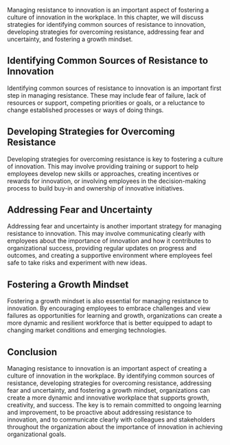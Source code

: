 
Managing resistance to innovation is an important aspect of fostering a culture of innovation in the workplace. In this chapter, we will discuss strategies for identifying common sources of resistance to innovation, developing strategies for overcoming resistance, addressing fear and uncertainty, and fostering a growth mindset.

Identifying Common Sources of Resistance to Innovation
------------------------------------------------------

Identifying common sources of resistance to innovation is an important first step in managing resistance. These may include fear of failure, lack of resources or support, competing priorities or goals, or a reluctance to change established processes or ways of doing things.

Developing Strategies for Overcoming Resistance
-----------------------------------------------

Developing strategies for overcoming resistance is key to fostering a culture of innovation. This may involve providing training or support to help employees develop new skills or approaches, creating incentives or rewards for innovation, or involving employees in the decision-making process to build buy-in and ownership of innovative initiatives.

Addressing Fear and Uncertainty
-------------------------------

Addressing fear and uncertainty is another important strategy for managing resistance to innovation. This may involve communicating clearly with employees about the importance of innovation and how it contributes to organizational success, providing regular updates on progress and outcomes, and creating a supportive environment where employees feel safe to take risks and experiment with new ideas.

Fostering a Growth Mindset
--------------------------

Fostering a growth mindset is also essential for managing resistance to innovation. By encouraging employees to embrace challenges and view failures as opportunities for learning and growth, organizations can create a more dynamic and resilient workforce that is better equipped to adapt to changing market conditions and emerging technologies.

Conclusion
----------

Managing resistance to innovation is an important aspect of creating a culture of innovation in the workplace. By identifying common sources of resistance, developing strategies for overcoming resistance, addressing fear and uncertainty, and fostering a growth mindset, organizations can create a more dynamic and innovative workplace that supports growth, creativity, and success. The key is to remain committed to ongoing learning and improvement, to be proactive about addressing resistance to innovation, and to communicate clearly with colleagues and stakeholders throughout the organization about the importance of innovation in achieving organizational goals.
